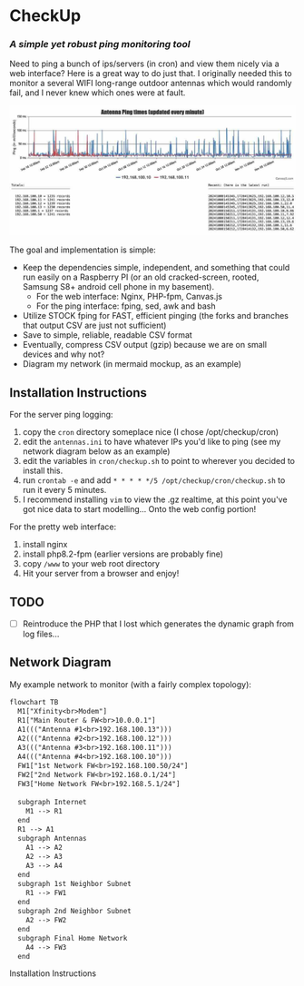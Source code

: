 # CheckUp
### _A simple yet robust ping monitoring tool_
Need to ping a bunch of ips/servers (in cron) and view them nicely via a web interface?  Here is a great way to do just that.
I originally needed this to monitor a several WIFI long-range outdoor antennas which would randomly fail, and I never knew which ones were at fault.

![Sample](checkup.jpg)

The goal and implementation is simple:
- Keep the dependencies simple, independent, and something that could run easily on a Raspberry PI (or an old cracked-screen, rooted, Samsung S8+ android cell phone in my basement).
  - For the web interface: Nginx, PHP-fpm, Canvas.js
  - For the ping interface: fping, sed, awk and bash
- Utilize STOCK fping for FAST, efficient pinging (the forks and branches that output CSV are just not sufficient)
- Save to simple, reliable, readable CSV format
- Eventually, compress CSV output (gzip) because we are on small devices and why not?
- Diagram my network (in mermaid mockup, as an example)

## Installation Instructions
For the server ping logging:
1. copy the ```cron``` directory someplace nice (I chose /opt/checkup/cron)
1. edit the ```antennas.ini``` to have whatever IPs you'd like to ping (see my network diagram below as an example)
1. edit the variables in ```cron/checkup.sh``` to point to wherever you decided to install this.
1. run ```crontab -e``` and add ```* * * * */5 /opt/checkup/cron/checkup.sh``` to run it every 5 minutes.
1. I recommend installing ```vim``` to view the .gz realtime, at this point you've got nice data to start modelling...
   Onto the web config portion!

For the pretty web interface:
1. install nginx
1. install php8.2-fpm (earlier versions are probably fine)
1. copy ```/www``` to your web root directory
1. Hit your server from a browser and enjoy!

## TODO
- [ ] Reintroduce the PHP that I lost which generates the dynamic graph from log files...

## Network Diagram
My example network to monitor (with a fairly complex topology):
```mermaid
flowchart TB
  M1["Xfinity<br>Modem"]
  R1["Main Router & FW<br>10.0.0.1"]
  A1((("Antenna #1<br>192.168.100.13")))
  A2((("Antenna #2<br>192.168.100.12")))
  A3((("Antenna #3<br>192.168.100.11")))
  A4((("Antenna #4<br>192.168.100.10")))
  FW1["1st Network FW<br>192.168.100.50/24"]
  FW2["2nd Network FW<br>192.168.0.1/24"]
  FW3["Home Network FW<br>192.168.5.1/24"]

  subgraph Internet
    M1 --> R1
  end
  R1 --> A1
  subgraph Antennas
    A1 --> A2
    A2 --> A3
    A3 --> A4
  end
  subgraph 1st Neighbor Subnet
    R1 --> FW1
  end
  subgraph 2nd Neighbor Subnet
    A2 --> FW2
  end
  subgraph Final Home Network
    A4 --> FW3
  end
```
Installation Instructions

